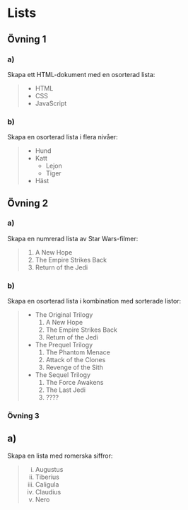 # Lists

## Övning 1

### a)

Skapa ett HTML-dokument med en osorterad lista:

<blockquote>
<ul>
  <li>HTML</li>
  <li>CSS</li>
  <li>JavaScript</li>
</ul>
</blockquote>

### b)

Skapa en osorterad lista i flera nivåer:

<blockquote>
<ul>
    <li>Hund</li>
    <li>Katt
        <ul>
            <li>Lejon</li>
            <li>Tiger</li>
        </ul>
    </li>
    <li>Häst</li>
</ul>
</blockquote>

## Övning 2

### a)

Skapa en numrerad lista av Star Wars-filmer:

<blockquote>
<ol>
  <li>A New Hope</li>
  <li>The Empire Strikes Back</li>
  <li>Return of the Jedi</li>
</ol>
</blockquote>

### b)

Skapa en osorterad lista i kombination med sorterade listor:

<blockquote>
<ul>
  <li>
    The Original Trilogy
    <ol>
      <li>A New Hope</li>
      <li>The Empire Strikes Back</li>
      <li>Return of the Jedi</li>
    </ol>
  </li>
  <li>
    The Prequel Trilogy
    <ol>
      <li>The Phantom Menace</li>
      <li>Attack of the Clones</li>
      <li>Revenge of the Sith</li>
    </ol>
  </li>
  <li>
    The Sequel Trilogy
    <ol>
      <li>The Force Awakens</li>
      <li>The Last Jedi</li>
      <li>????</li>
    </ol>
  </li>
</ul>
</blockquote>

### Övning 3

## a)

Skapa en lista med romerska siffror:

<blockquote>
<ol type='i'>
  <li>Augustus</li>
  <li>Tiberius</li>
  <li>Caligula</li>
  <li>Claudius</li>
  <li>Nero</li>
</ol>
</blockquote>
